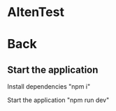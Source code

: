 # AltenTest

# Back
<h2>Start the application</h2>

Install dependencies "npm i"

Start the application "npm run dev"
